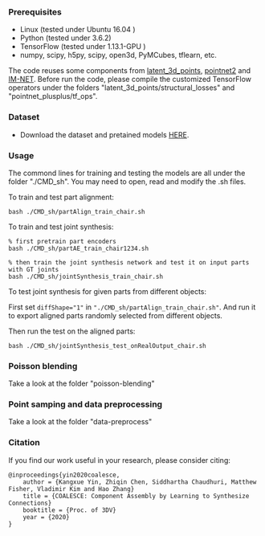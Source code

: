 ### Prerequisites

- Linux (tested under Ubuntu 16.04 )
- Python (tested under 3.6.2)
- TensorFlow (tested under 1.13.1-GPU )
- numpy, scipy, h5py, scipy, open3d, PyMCubes, tflearn, etc.

The code reuses some components from 
<a href="https://github.com/optas/latent_3d_points">latent_3d_points</a>,
<a href="https://github.com/charlesq34/pointnet2">pointnet2</a> 
and <a href="https://github.com/czq142857/IM-NET">IM-NET</a>.  Before run the code, please compile the customized TensorFlow operators under the folders "latent\_3d\_points/structural\_losses" and 
"pointnet\_plusplus/tf\_ops".

### Dataset

- Download the dataset and pretained models <a href="https://drive.google.com/u/0/uc?id=1htY0dARRDrOid4gjPHkWtzZNVvbP_rqo&export=download">HERE</a>.


### Usage

The commond lines for training and testing the models are all under the folder "./CMD_sh". You may need to open, read and modify the .sh files.

To train and test part alignment:
```
bash ./CMD_sh/partAlign_train_chair.sh
```

To train and test joint synthesis:
```
% first pretrain part encoders
bash ./CMD_sh/partAE_train_chair1234.sh

% then train the joint synthesis network and test it on input parts with GT joints
bash ./CMD_sh/jointSynthesis_train_chair.sh
```

To test joint synthesis for given parts from different objects:

First set ```diffShape="1"``` in ```"./CMD_sh/partAlign_train_chair.sh"```. And run it to export aligned parts randomly selected from different objects. 

Then run the test on the aligned parts:
```
bash ./CMD_sh/jointSynthesis_test_onRealOutput_chair.sh
```

### Poisson blending
Take a look at the folder "poisson-blending" 

### Point samping and data preprocessing
Take a look at the folder "data-preprocess" 

### Citation
If you find our work useful in your research, please consider citing:

    @inproceedings{yin2020coalesce,
        author = {Kangxue Yin, Zhiqin Chen, Siddhartha Chaudhuri, Matthew Fisher, Vladimir Kim and Hao Zhang}
        title = {COALESCE: Component Assembly by Learning to Synthesize Connections}
        booktitle = {Proc. of 3DV}
        year = {2020}
    }

